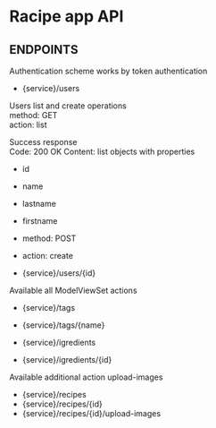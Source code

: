 # Racipe app API

## ENDPOINTS
   
   Authentication scheme works by token authentication
   
   - {service}/users
  
   Users list and create operations     
   method: GET  
   action: list  
    
  Success response  
  Code: 200 OK
  Content: list objects with properties  
  - id  
  - name
  - lastname
  - firstname
     
  - method: POST
  - action: create
    
  - {service}/users/{id}
   
  Available all ModelViewSet actions
  - {service}/tags
  - {service}/tags/{name}
  
  - {service}/igredients
  - {service}/igredients/{id}
   
  Available additional action upload-images
  - {service}/recipes
  - {service}/recipes/{id}
  - {service}/recipes/{id}/upload-images
   
    
    
    

